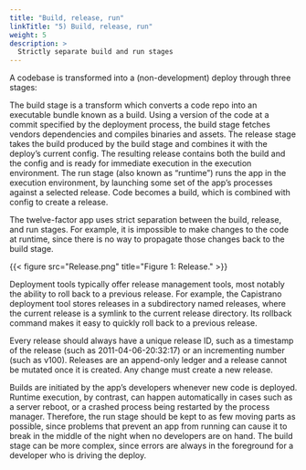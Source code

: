 ```yaml
---
title: "Build, release, run"
linkTitle: "5) Build, release, run"
weight: 5
description: >
  Strictly separate build and run stages
---
```


A codebase is transformed into a (non-development) deploy through three stages:

The build stage is a transform which converts a code repo into an executable bundle known as a build. Using a version of the code at a commit specified by the deployment process, the build stage fetches vendors dependencies and compiles binaries and assets.
The release stage takes the build produced by the build stage and combines it with the deploy’s current config. The resulting release contains both the build and the config and is ready for immediate execution in the execution environment.
The run stage (also known as “runtime”) runs the app in the execution environment, by launching some set of the app’s processes against a selected release.
Code becomes a build, which is combined with config to create a release.

The twelve-factor app uses strict separation between the build, release, and run stages. For example, it is impossible to make changes to the code at runtime, since there is no way to propagate those changes back to the build stage.

{{< figure src="Release.png" title="Figure 1: Release." >}}

Deployment tools typically offer release management tools, most notably the ability to roll back to a previous release. For example, the Capistrano deployment tool stores releases in a subdirectory named releases, where the current release is a symlink to the current release directory. Its rollback command makes it easy to quickly roll back to a previous release.

Every release should always have a unique release ID, such as a timestamp of the release (such as 2011-04-06-20:32:17) or an incrementing number (such as v100). Releases are an append-only ledger and a release cannot be mutated once it is created. Any change must create a new release.

Builds are initiated by the app’s developers whenever new code is deployed. Runtime execution, by contrast, can happen automatically in cases such as a server reboot, or a crashed process being restarted by the process manager. Therefore, the run stage should be kept to as few moving parts as possible, since problems that prevent an app from running can cause it to break in the middle of the night when no developers are on hand. The build stage can be more complex, since errors are always in the foreground for a developer who is driving the deploy.


